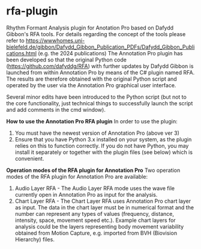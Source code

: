 # rfa-plugin
Rhythm Formant Analysis plugin for Anotation Pro based on Dafydd Gibbon's RFA tools. For details regarding the concept of the tools please refer to https://wwwhomes.uni-bielefeld.de/gibbon/Dafydd_Gibbon_Publication_PDFs/Dafydd_Gibbon_Publications.html (e.g. the 2024 publications)
The Annotation Pro plugin has been developed so that the original Python code (https://github.com/dafyddg/RFA) with further updates by Dafydd Gibbon is launched from within Annotation Pro by means of the C# plugin named RFA. The results are therefore obtained with the original Python script and operated by the user via the Annotation Pro graphical user interface.  

Several minor edits have been introduced to the Python script (but not to the core functionality, just technical things to successfully launch the script and add comments in the cmd window). 

**How to use the Annotation Pro RFA plugin**
In order to use the plugin:
1. You must have the newest version of Annotation Pro (above ver 3) 
2. Ensure that you have Python 3.x installed on your system, as the plugin relies on this to function correctly. If you do not have Python, you may install it separately or together with the plugin files (see below) which is convenient.

**Operation modes of the RFA plugin for Annotation Pro**
Two operation modes of the RFA plugin for Annotation Pro are available:
1. Audio Layer RFA -
The Audio Layer RFA mode uses the wave file currently open in Annotation Pro as input for the analysis. 
3. Chart Layer RFA - 
The Chart Layer RFA uses Annotation Pro chart layer as input. The data in the chart layer must be in numerical format and the number can represent any types of values (frequency, distance, intensity, space, movement speed etc.). Example chart layers for analysis could be the layers representing body movement variability obtained from Motion Capture, e.g. imported from BVH (Biovision Hierarchy) files. 
